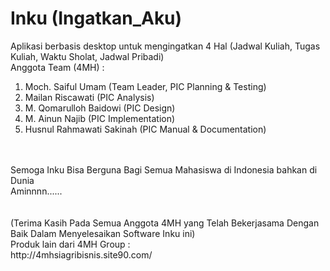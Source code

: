 Inku (Ingatkan_Aku)
============

Aplikasi berbasis desktop untuk mengingatkan 4 Hal (Jadwal Kuliah, Tugas Kuliah, Waktu Sholat, Jadwal Pribadi)
<br />
Anggota Team (4MH) :<br />
1. Moch. Saiful Umam (Team Leader, PIC Planning & Testing) <br />
2. Mailan Riscawati (PIC Analysis)<br />
3. M. Qomarulloh Baidowi (PIC Design)<br />
4. M. Ainun Najib (PIC Implementation)<br />
5. Husnul Rahmawati Sakinah (PIC Manual & Documentation)<br />
<br />
<br />
Semoga Inku Bisa Berguna Bagi Semua Mahasiswa di Indonesia bahkan di Dunia
<br />
Aminnnn......
<br />
<br />
<br />
(Terima Kasih Pada Semua Anggota 4MH yang Telah Bekerjasama Dengan Baik Dalam Menyelesaikan Software Inku ini)
<br />
Produk lain dari 4MH Group :
<br />
http://4mhsiagribisnis.site90.com/

